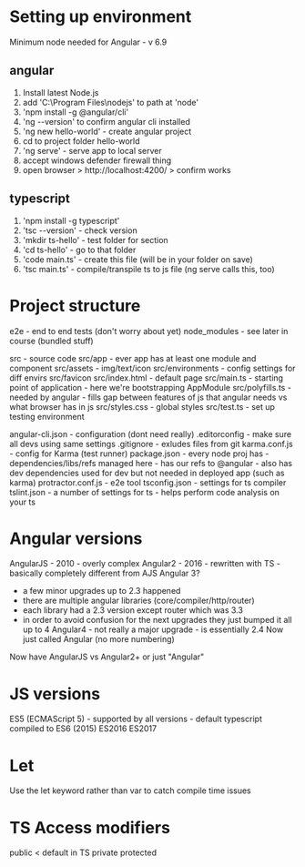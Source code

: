 # Setting up environment
Minimum node needed for Angular - v 6.9 

## angular 
1. Install latest Node.js
2. add 'C:\Program Files\nodejs' to path at 'node'
3. 'npm install -g @angular/cli'
4. 'ng --version'  to confirm angular cli installed
5. 'ng new hello-world'  - create angular project
6. cd to project folder hello-world
7. 'ng serve' - serve app to local server
8. accept windows defender firewall thing
9. open browser > http://localhost:4200/ > confirm works

## typescript
1. 'npm install -g typescript'
2. 'tsc --version' - check version
3. 'mkdir ts-hello' - test folder for section
4. 'cd ts-hello' - go to that folder
5. 'code main.ts' - create this file (will be in your folder on save)
6. 'tsc main.ts' - compile/transpile ts to js file (ng serve calls this, too)

# Project structure
e2e - end to end tests (don't worry about yet)
node_modules - see later in course (bundled stuff)

src - source code
src/app - ever app has at least one module and component
src/assets - img/text/icon
src/environments - config settings for diff envirs
src/favicon
src/index.html - default page
src/main.ts - starting point of application
        - here we're bootstrapping AppModule
src/polyfills.ts - needed by angular - fills gap between features of js that angular needs vs what browser has in js
src/styles.css - global styles
src/test.ts - set up testing environment

angular-cli.json - configuration (dont need really)
.editorconfig - make sure all devs using same settings
.gitignore - exludes files from git
karma.conf.js - config for Karma (test runner)
package.json - every node proj has - dependencies/libs/refs managed here - has our refs to @angular
    - also has dev dependencies used for dev but not needed in deployed app (such as karma)
protractor.conf.js - e2e tool
tsconfig.json - settings for ts compiler
tslint.json - a number of settings for ts - helps perform code analysis on your ts


# Angular versions
AngularJS - 2010 - overly complex
Angular2 - 2016 - rewritten with TS - basically completely different from AJS
Angular 3? 
- a few minor upgrades up to 2.3 happened
- there are multiple angular libraries (core/compiler/http/router)
- each library had a 2.3 version except router which was 3.3
- in order to avoid confusion for the next upgrades they just bumped it all up to 4
Angular4 - not really a major upgrade - is essentially 2.4
Now just called Angular (no more numbering)

Now have AngularJS vs Angular2+ or just "Angular"


# JS versions
ES5 (ECMAScript 5) - supported by all versions - default typescript compiled to 
ES6 (2015)
ES2016
ES2017

# Let
Use the let keyword rather than var to catch compile time issues

# TS Access modifiers
public < default in TS
private
protected